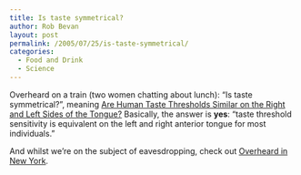 ```yaml
---
title: Is taste symmetrical?
author: Rob Bevan
layout: post
permalink: /2005/07/25/is-taste-symmetrical/
categories:
  - Food and Drink
  - Science
---
```

Overheard on a train (two women chatting about lunch): &#8220;Is taste symmetrical?&#8221;, meaning [Are Human Taste Thresholds Similar on the Right and Left Sides of the Tongue?][1] Basically, the answer is **yes**: &#8220;taste threshold sensitivity is equivalent on the left and right anterior tongue for most individuals.&#8221;

And whilst we&#8217;re on the subject of eavesdropping, check out [Overheard in New York][2].

 [1]: http://chemse.oxfordjournals.org/cgi/content/full/26/7/875
 [2]: http://overheardinnewyork.com/